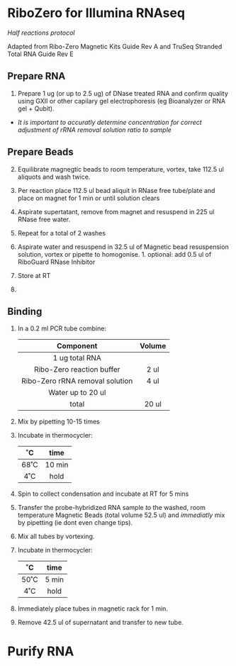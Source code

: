 # RiboZero for Illumina RNAseq

*Half reactions protocol*

Adapted from Ribo-Zero Magnetic Kits Guide Rev A and TruSeq Stranded Total RNA Guide Rev E

## Prepare RNA
1. Prepare 1 ug (or up to 2.5 ug) of DNase treated RNA and confirm quality using GXII or other capilary gel electrophoresis (eg Bioanalyzer or RNA gel + Qubit).
  * *It is important to accuratly determine concentration for correct adjustment of rRNA removal solution ratio to sample*
 
## Prepare Beads
2. Equilibrate magnegtic beads to room temperature, vortex, take 112.5 ul aliquots and wash twice.
  1. Per reaction place 112.5 ul bead aliquit in RNase free tube/plate and place on magnet for 1 min or until solution clears
  2. Aspirate supertatant, remove from magnet and resuspend in 225 ul RNase free water.
  3. Repeat for a total of 2 washes
  4. Aspirate water and resuspend in 32.5 ul of Magnetic bead resuspension solution, vortex or pipette to homogonise.
    1. optional: add 0.5 ul of RiboGuard RNase Inhibitor
  5. Store at RT 

3. 

## Binding
1. In a 0.2 ml PCR tube combine:

   |Component | Volume|
   |:-:|:-:|
   |1 ug total RNA |  |
   |Ribo-Zero reaction buffer | 2 ul |
   |Ribo-Zero rRNA removal solution | 4 ul |
   |Water up to 20 ul |  |
   |total  | 20 ul |

2. Mix by pipetting 10-15 times
3. Incubate in thermocycler:

   |˚C | time|
   |:-:|:-:|
   |68˚C | 10 min|
   |4˚C | hold |

4. Spin to collect condensation and incubate at RT for 5 mins
5. Transfer the probe-hybridized RNA sample *to* the washed, room temperature Magnetic Beads (total volume 52.5 ul) and *immediatly* mix by pipetting (ie dont even change tips).
6. Mix all tubes by vortexing.

3. Incubate in thermocycler:

   |˚C | time|
   |:-:|:-:|
   |50˚C | 5 min|
   |4˚C | hold |

8. Immediately place tubes in magnetic rack for 1 min.
9. Remove 42.5 ul of supernatant and transfer to new tube.

# Purify RNA
